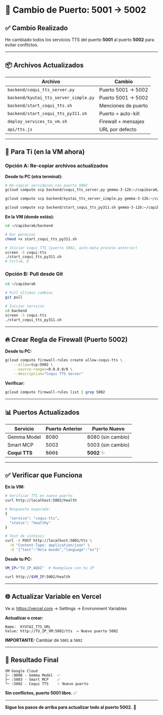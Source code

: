 # 🔄 Cambio de Puerto: 5001 → 5002

## ✅ Cambio Realizado

He cambiado todos los servicios TTS del puerto **5001** al puerto **5002** para evitar conflictos.

---

## 📦 Archivos Actualizados

| Archivo | Cambio |
|---------|--------|
| `backend/coqui_tts_server.py` | Puerto 5001 → 5002 |
| `backend/kyutai_tts_server_simple.py` | Puerto 5001 → 5002 |
| `backend/start_coqui_tts.sh` | Menciones de puerto |
| `backend/start_coqui_tts_py311.sh` | Puerto + auto-kill |
| `deploy_services_to_vm.sh` | Firewall + mensajes |
| `api/tts.js` | URL por defecto |

---

## 🚀 Para Ti (en la VM ahora)

### Opción A: Re-copiar archivos actualizados

**Desde tu PC (otra terminal):**

```bash
# Re-copiar servidores con puerto 5002
gcloud compute scp backend/coqui_tts_server.py gemma-3-12b:~/capibara6/backend/ --zone=europe-southwest1-b

gcloud compute scp backend/kyutai_tts_server_simple.py gemma-3-12b:~/capibara6/backend/ --zone=europe-southwest1-b

gcloud compute scp backend/start_coqui_tts_py311.sh gemma-3-12b:~/capibara6/backend/ --zone=europe-southwest1-b
```

**En la VM (donde estás):**

```bash
cd ~/capibara6/backend

# Dar permisos
chmod +x start_coqui_tts_py311.sh

# Iniciar Coqui TTS (puerto 5002, auto-mata proceso anterior)
screen -S coqui-tts
./start_coqui_tts_py311.sh
# Ctrl+A, D
```

### Opción B: Pull desde Git

```bash
cd ~/capibara6

# Pull últimos cambios
git pull

# Iniciar servicio
cd backend
screen -S coqui-tts
./start_coqui_tts_py311.sh
```

---

## 🔥 Crear Regla de Firewall (Puerto 5002)

**Desde tu PC:**

```bash
gcloud compute firewall-rules create allow-coqui-tts \
    --allow=tcp:5002 \
    --source-ranges=0.0.0.0/0 \
    --description="Coqui TTS Server"
```

**Verificar:**

```bash
gcloud compute firewall-rules list | grep 5002
```

---

## 📊 Puertos Actualizados

| Servicio | Puerto Anterior | Puerto Nuevo |
|----------|----------------|--------------|
| Gemma Model | 8080 | 8080 (sin cambio) |
| Smart MCP | 5003 | 5003 (sin cambio) |
| **Coqui TTS** | ~~5001~~ | **5002** ✨ |

---

## ✅ Verificar que Funciona

**En la VM:**

```bash
# Verificar TTS en nuevo puerto
curl http://localhost:5002/health

# Respuesta esperada:
{
  "service": "coqui-tts",
  "status": "healthy"
}

# Test de síntesis
curl -X POST http://localhost:5002/tts \
  -H "Content-Type: application/json" \
  -d '{"text":"Hola mundo","language":"es"}'
```

**Desde tu PC:**

```bash
VM_IP="TU_IP_AQUI"  # Reemplaza con tu IP

curl http://$VM_IP:5002/health
```

---

## 🌐 Actualizar Variable en Vercel

Ve a: https://vercel.com → Settings → Environment Variables

**Actualizar o crear:**

```
Name:  KYUTAI_TTS_URL
Value: http://TU_IP_VM:5002/tts  ← Nuevo puerto 5002
```

**IMPORTANTE:** Cambiar de `5001` a `5002`

---

## 🎯 Resultado Final

```
VM Google Cloud
├─ :8080 - Gemma Model  ✅
├─ :5003 - Smart MCP    ✅
└─ :5002 - Coqui TTS    ✨ Nuevo puerto
```

**Sin conflictos, puerto 5001 libre.** ✅

---

**Sigue los pasos de arriba para actualizar todo al puerto 5002.** 🚀

